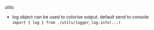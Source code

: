utils:

- log object can be used to colorise output. default send to console `import { log } from ./utils/logger`, `log.info(...)`